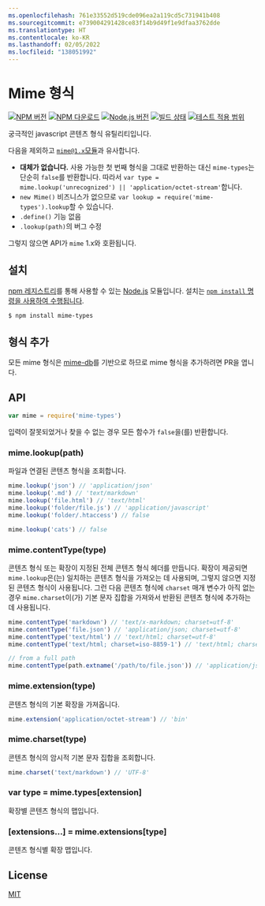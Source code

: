 ```yaml
---
ms.openlocfilehash: 761e33552d519cde096ea2a119cd5c731941b408
ms.sourcegitcommit: e739004291428ce83f14b9d49f1e9dfaa3762dde
ms.translationtype: HT
ms.contentlocale: ko-KR
ms.lasthandoff: 02/05/2022
ms.locfileid: "138051992"
---
```

# <a name="mime-types"></a>Mime 형식

[![NPM 버전][npm-version-image]][npm-url]
[![NPM 다운로드][npm-downloads-image]][npm-url]
[![Node.js 버전][node-version-image]][node-version-url]
[![빌드 상태][ci-image]][ci-url]
[![테스트 적용 범위][coveralls-image]][coveralls-url]

궁극적인 javascript 콘텐츠 형식 유틸리티입니다.

다음을 제외하고 [`mime@1.x`모듈](https://www.npmjs.com/package/mime)과 유사합니다.

- __대체가 없습니다.__ 사용 가능한 첫 번째 형식을 그대로 반환하는 대신 `mime-types`는 단순히 `false`를 반환합니다. 따라서 `var type = mime.lookup('unrecognized') || 'application/octet-stream'`합니다.
- `new Mime()` 비즈니스가 없으므로 `var lookup = require('mime-types').lookup`할 수 있습니다.
- `.define()` 기능 없음
- `.lookup(path)`의 버그 수정

그렇지 않으면 API가 `mime` 1.x와 호환됩니다.

## <a name="install"></a>설치

[npm 레지스트리](https://www.npmjs.com/)를 통해 사용할 수 있는 [Node.js](https://nodejs.org/en/) 모듈입니다. 설치는 [`npm install` 명령을 사용하여 수행됩니다](https://docs.npmjs.com/getting-started/installing-npm-packages-locally).

```sh
$ npm install mime-types
```

## <a name="adding-types"></a>형식 추가

모든 mime 형식은 [mime-db](https://www.npmjs.com/package/mime-db)를 기반으로 하므로 mime 형식을 추가하려면 PR을 엽니다.

## <a name="api"></a>API

```js
var mime = require('mime-types')
```

입력이 잘못되었거나 찾을 수 없는 경우 모든 함수가 `false`을(를) 반환합니다.

### <a name="mimelookuppath"></a>mime.lookup(path)

파일과 연결된 콘텐츠 형식을 조회합니다.

```js
mime.lookup('json') // 'application/json'
mime.lookup('.md') // 'text/markdown'
mime.lookup('file.html') // 'text/html'
mime.lookup('folder/file.js') // 'application/javascript'
mime.lookup('folder/.htaccess') // false

mime.lookup('cats') // false
```

### <a name="mimecontenttypetype"></a>mime.contentType(type)

콘텐츠 형식 또는 확장이 지정된 전체 콘텐츠 형식 헤더를 만듭니다.
확장이 제공되면 `mime.lookup`은(는) 일치하는 콘텐츠 형식을 가져오는 데 사용되며, 그렇지 않으면 지정된 콘텐츠 형식이 사용됩니다. 그런 다음 콘텐츠 형식에 `charset` 매개 변수가 아직 없는 경우 `mime.charset`이(가) 기본 문자 집합을 가져와서 반환된 콘텐츠 형식에 추가하는 데 사용됩니다.

```js
mime.contentType('markdown') // 'text/x-markdown; charset=utf-8'
mime.contentType('file.json') // 'application/json; charset=utf-8'
mime.contentType('text/html') // 'text/html; charset=utf-8'
mime.contentType('text/html; charset=iso-8859-1') // 'text/html; charset=iso-8859-1'

// from a full path
mime.contentType(path.extname('/path/to/file.json')) // 'application/json; charset=utf-8'
```

### <a name="mimeextensiontype"></a>mime.extension(type)

콘텐츠 형식의 기본 확장을 가져옵니다.

```js
mime.extension('application/octet-stream') // 'bin'
```

### <a name="mimecharsettype"></a>mime.charset(type)

콘텐츠 형식의 암시적 기본 문자 집합을 조회합니다.

```js
mime.charset('text/markdown') // 'UTF-8'
```

### <a name="var-type--mimetypesextension"></a>var type = mime.types[extension]

확장별 콘텐츠 형식의 맵입니다.

### <a name="extensions--mimeextensionstype"></a>[extensions...] = mime.extensions[type]

콘텐츠 형식별 확장 맵입니다.

## <a name="license"></a>License

[MIT](LICENSE)

[ci-image]: https://badgen.net/github/checks/jshttp/mime-types/master?label=ci
[ci-url]: https://github.com/jshttp/mime-types/actions?query=workflow%3Aci
[coveralls-image]: https://badgen.net/coveralls/c/github/jshttp/mime-types/master
[coveralls-url]: https://coveralls.io/r/jshttp/mime-types?branch=master
[node-version-image]: https://badgen.net/npm/node/mime-types
[node-version-url]: https://nodejs.org/en/download
[npm-downloads-image]: https://badgen.net/npm/dm/mime-types
[npm-url]: https://npmjs.org/package/mime-types
[npm-version-image]: https://badgen.net/npm/v/mime-types
